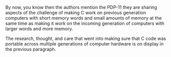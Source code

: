 By now, you know then the authors mention the PDP-11 they are sharing aspects of the challenge of making C work on previous
generation computers with short memory words and small amounts of memory at the same time as making it work on the incoming generation
of computers with larger words and more memory.

The research, thought, and care that went into making sure that C code was portable across multiple generations
of computer hardware is on display in the previous paragraph.


